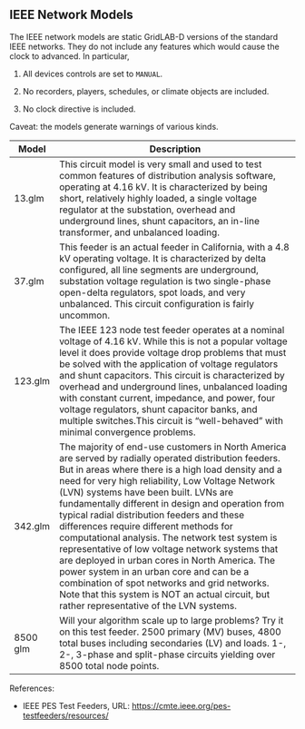 IEEE Network Models
-------------------

The IEEE network models are static GridLAB-D versions of the standard IEEE networks. They do not include any features which would cause the clock to advanced. In particular,

1. All devices controls are set to `MANUAL`.

2. No recorders, players, schedules, or climate objects are included.

3. No clock directive is included.

Caveat: the models generate warnings of various kinds. 

| Model | Description |
| ----- | ----------- |
| 13.glm | This circuit model is very small and used to test common features of distribution analysis software, operating at 4.16 kV. It is characterized by being short, relatively highly loaded, a single voltage regulator at the substation, overhead and underground lines, shunt capacitors, an in-line transformer, and unbalanced loading. |
| 37.glm | This feeder is an actual feeder in California, with a 4.8 kV operating voltage. It is characterized by delta configured, all line segments are underground, substation voltage regulation is two single-phase open-delta regulators, spot loads, and very unbalanced. This circuit configuration is fairly uncommon. |
| 123.glm | The IEEE 123 node test feeder operates at a nominal voltage of 4.16 kV. While this is not a popular voltage level it does provide voltage drop problems that must be solved with the application of voltage regulators and shunt capacitors. This circuit is characterized by overhead and underground lines, unbalanced loading with constant current, impedance, and power, four voltage regulators, shunt capacitor banks, and multiple switches.This circuit is “well-behaved” with minimal convergence problems. |
| 342.glm | The majority of end-use customers in North America are served by radially operated distribution feeders. But in areas where there is a high load density and a need for very high reliability, Low Voltage Network (LVN) systems have been built. LVNs are fundamentally different in design and operation from typical radial distribution feeders and these differences require different methods for computational analysis. The network test system is representative of low voltage network systems that are deployed in urban cores in North America. The power system in an urban core and can be a combination of spot networks and grid networks. Note that this system is NOT an actual circuit, but rather representative of the LVN systems. |
| 8500 glm | Will your algorithm scale up to large problems? Try it on this test feeder. 2500 primary (MV) buses, 4800 total buses including secondaries (LV) and loads. 1-, 2-, 3-phase and split-phase circuits yielding over 8500 total node points. |

References:

* IEEE PES Test Feeders, URL: https://cmte.ieee.org/pes-testfeeders/resources/
